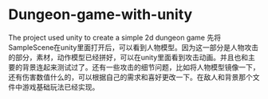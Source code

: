 # Dungeon-game-with-unity
The project used unity to create a simple 2d dungeon game
先将SampleScene在unity里面打开后，可以看到人物模型。因为这一部分是人物攻击的部分，素材，动作模型已经拼好，可以在unity里面看到攻击动画。并且也和主要的背景连起来测试过了。还有一些攻击的细节问题，比如将人物模型镜像一下，还有伤害数值什么的，可以根据自己的需求和喜好更改一下。在敌人和背景那个文件中游戏基础玩法已经实现。
